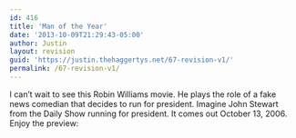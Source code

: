 ```yaml
---
id: 416
title: 'Man of the Year'
date: '2013-10-09T21:29:43-05:00'
author: Justin
layout: revision
guid: 'https://justin.thehaggertys.net/67-revision-v1/'
permalink: /67-revision-v1/
---
```


I can’t wait to see this Robin Williams movie. He plays the role of a fake news comedian that decides to run for president. Imagine John Stewart from the Daily Show running for president. It comes out October 13, 2006. Enjoy the preview:  
<object height="350" width="425"><param name="movie" value="https://www.youtube.com/v/vVQUGskruDA"></param><embed height="350" src="https://www.youtube.com/v/vVQUGskruDA" type="application/x-shockwave-flash" width="425"></embed></object>